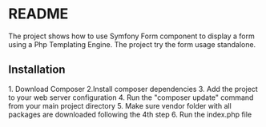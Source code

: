 <h1>README</h1>
The project shows how to use Symfony Form component to display a form using
a Php Templating Engine. The project try the form usage standalone.
<h2>Installation</h2>
1. Download Composer
2.Install composer dependencies 
3. Add the project to your web server configuration 
4. Run the "composer update" command from your main project directory
5. Make sure vendor folder with all packages are downloaded following the 4th step
6. Run the index.php file